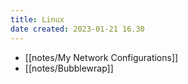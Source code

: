 ```yaml
---
title: Linux
date created: 2023-01-21 16.30
---
```


* [[notes/My Network Configurations]]
* [[notes/Bubblewrap]]
